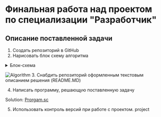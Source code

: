# Финальная работа над проектом по специализации "Разработчик" #

## Описание поставленной задачи ##
1. Создать репозиторий в GitHub
1. Нарисовать блок схему алгоритма  
<details>
<summary>Блок-схема</summary>
Написать программу, которая из имеющегося массива строк формирует массив из строк, длина которых меньше, либо равна 3 символам.</br>
 <b>Условия:</b> Первоначальный массив можно ввести с клавиатуры, либо задать на старте выполнения алгоритма.</br>
 <p>При решении не рекомендуется пользоваться коллекциями, лучше обойтись исключительлно массивами.</p>
</details>


![Algorithm](/GB_1Semestr_final_project/Resourse/Algorithm%20-%20Main.svg "Algorithm") 
3. Снабдить репозиторий оформленным текстовым описанием решения (README.MD)  

4.  Написать программу, решающую поставленную задачу 
   <p>Solution: <a href=".GB_1Semestr_final_project/Resourse/Project/Program.cs" title="Program"> Prorgam.sc </a></p>


5. Использовать контроль версий при работе с проектом.
project 